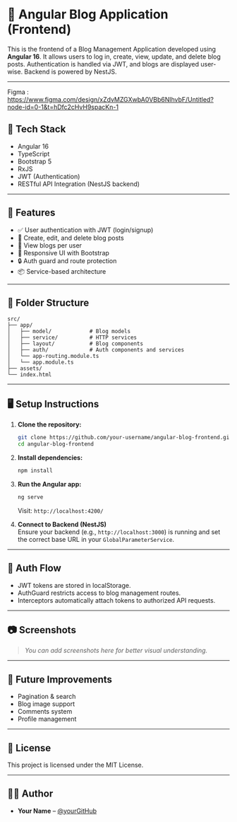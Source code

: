 # 📝 Angular Blog Application (Frontend)

This is the frontend of a Blog Management Application developed using **Angular 16**. It allows users to log in, create, view, update, and delete blog posts. Authentication is handled via JWT, and blogs are displayed user-wise. Backend is powered by NestJS.

---
Figma : https://www.figma.com/design/xZdvMZGXwbA0VBb6NlhvbF/Untitled?node-id=0-1&t=hDfc2cHvH9spacKn-1

## 🔧 Tech Stack

- Angular 16
- TypeScript
- Bootstrap 5
- RxJS
- JWT (Authentication)
- RESTful API Integration (NestJS backend)

---

## 🚀 Features

- ✅ User authentication with JWT (login/signup)
- 📝 Create, edit, and delete blog posts
- 👤 View blogs per user
- 💬 Responsive UI with Bootstrap
- 🔒 Auth guard and route protection
- 📦 Service-based architecture

---

## 📁 Folder Structure

```
src/
├── app/
│   ├── model/            # Blog models
│   ├── service/          # HTTP services
│   ├── layout/           # Blog components
│   ├── auth/             # Auth components and services
│   └── app-routing.module.ts
│   └── app.module.ts
├── assets/
└── index.html
```

---

## 🖥️ Setup Instructions

1. **Clone the repository:**

   ```bash
   git clone https://github.com/your-username/angular-blog-frontend.git
   cd angular-blog-frontend
   ```

2. **Install dependencies:**

   ```bash
   npm install
   ```

3. **Run the Angular app:**

   ```bash
   ng serve
   ```

   Visit: `http://localhost:4200/`

4. **Connect to Backend (NestJS)**  
   Ensure your backend (e.g., `http://localhost:3000`) is running and set the correct base URL in your `GlobalParameterService`.

---

## 🔐 Auth Flow

- JWT tokens are stored in localStorage.
- AuthGuard restricts access to blog management routes.
- Interceptors automatically attach tokens to authorized API requests.

---

## 📷 Screenshots

> _You can add screenshots here for better visual understanding._

---

## 🧪 Future Improvements

- Pagination & search
- Blog image support
- Comments system
- Profile management

---

## 📄 License

This project is licensed under the MIT License.

---

## 👨‍💻 Author

- **Your Name** – [@yourGitHub](https://github.com/your-username)
